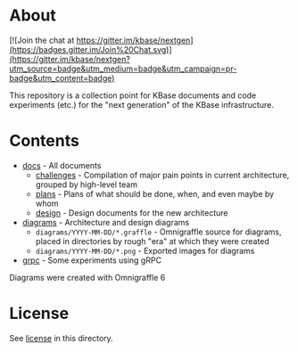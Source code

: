 # About

[![Join the chat at https://gitter.im/kbase/nextgen](https://badges.gitter.im/Join%20Chat.svg)](https://gitter.im/kbase/nextgen?utm_source=badge&utm_medium=badge&utm_campaign=pr-badge&utm_content=badge)

This repository is a collection point for KBase documents and code experiments (etc.) for the
"next generation" of the KBase infrastructure.

# Contents

* [docs](docs/) - All documents
  * [challenges](docs/challenges/) - Compilation of major pain points in current architecture, grouped by high-level team
  * [plans](docs/plans/) - Plans of what should be done, when, and even maybe by whom
  * [design](docs/design/) - Design documents for the new architecture
* [diagrams](diagrams/) - Architecture and design diagrams
    * `diagrams/YYYY-MM-DD/*.graffle` - Omnigraffle source for diagrams, placed in directories by rough "era" at which they were created
    * `diagrams/YYYY-MM-DD/*.png` - Exported images for diagrams
* [grpc](grpc/) - Some experiments using gRPC

Diagrams were created with Omnigraffle 6

# License

See [license](license.md) in this directory.
